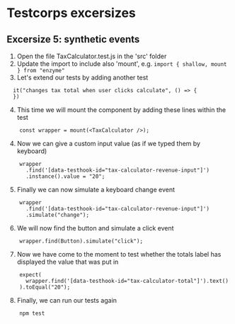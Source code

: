 # Testcorps excersizes

## Excersize 5: synthetic events

1. Open the file TaxCalculator.test.js in the 'src' folder
2. Update the import to include also 'mount', e.g. `import { shallow, mount } from "enzyme"`
3. Let's extend our tests by adding another test

```
  it("changes tax total when user clicks calculate", () => {
  })
```

4. This time we will mount the component by adding these lines within the test

```
    const wrapper = mount(<TaxCalculator />);
```

4. Now we can give a custom input value (as if we typed them by keyboard)

```
    wrapper
      .find('[data-testhook-id="tax-calculator-revenue-input"]')
      .instance().value = "20";
```

5. Finally we can now simulate a keyboard change event

```
    wrapper
      .find('[data-testhook-id="tax-calculator-revenue-input"]')
      .simulate("change");
```

6. We will now find the button and simulate a click event

```
    wrapper.find(Button).simulate("click");
```

7. Now we have come to the moment to test whether the totals
   label has displayed the value that was put in

```
    expect(
      wrapper.find('[data-testhook-id="tax-calculator-total"]').text()
    ).toEqual("20");
```

8. Finally, we can run our tests again

```
    npm test
```
